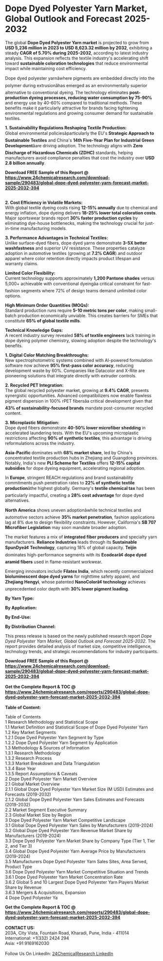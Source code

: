 <h1>Dope Dyed Polyester Yarn Market, Global Outlook and Forecast 2025-2032</h1><p>The global <strong>Dope Dyed Polyester Yarn market</strong> is projected to grow from <strong>USD 5,236 million in 2023 to USD 8,623.32 million by 2032</strong>, exhibiting a steady <strong>CAGR of 5.70% during 2025-2032</strong>, according to latest industry analysis. This expansion reflects the textile industry's accelerating shift toward <strong>sustainable coloration technologies</strong> that reduce environmental impact while maintaining cost efficiency.</p><p>Dope dyed polyester yarnâwhere pigments are embedded directly into the polymer during extrusionâhas emerged as an environmentally superior alternative to conventional dyeing. The technology eliminates <strong>post-production dyeing processes, reducing water consumption by 75-90%</strong> and energy use by 40-60% compared to traditional methods. These benefits make it particularly attractive for brands facing tightening environmental regulations and growing consumer demand for sustainable textiles.</p><p><strong>1. Sustainability Regulations Reshaping Textile Production:</strong><br>
Global environmental policiesâparticularly the EU's <strong>Strategic Approach to Sustainable Textiles</strong> and China's <strong>14th Five-Year Plan for Industrial Green Development</strong>âare driving adoption. The technology aligns with <strong>Zero Discharge of Hazardous Chemicals (ZDHC)</strong> standards, helping manufacturers avoid compliance penalties that cost the industry over <strong>USD 2.8 billion annually</strong>.</p><div><b>Download FREE Sample of this Report @ 
            <a href="https://www.24chemicalresearch.com/download-sample/290483/global-dope-dyed-polyester-yarn-forecast-market-2025-2032-394">
            https://www.24chemicalresearch.com/download-sample/290483/global-dope-dyed-polyester-yarn-forecast-market-2025-2032-394</a></b></div><br><p><strong>2. Cost Efficiency in Volatile Markets:</strong><br>
With global textile dyeing costs rising <strong>12-15% annually</strong> due to chemical and energy inflation, dope dyeing delivers <strong>18-25% lower total coloration costs</strong>. Major sportswear brands report <strong>30% faster production cycles</strong> by eliminating dye-house bottlenecks, making the technology crucial for just-in-time manufacturing models.</p><p><strong>3. Performance Advantages in Technical Textiles:</strong><br>
Unlike surface-dyed fibers, dope dyed yarns demonstrate <strong>3-5X better washfastness</strong> and superior UV resistance. These properties catalyze adoption in automotive textiles (growing at <strong>7.2% CAGR</strong>) and outdoor apparel where color retention directly impacts product lifespan and warranty claims.</p><p><strong>Limited Color Flexibility:</strong><br>
	Current technology supports approximately <strong>1,200 Pantone shades</strong> versus 5,000+ achievable with conventional dyeingâa critical constraint for fast-fashion segments where 72% of design teams demand unlimited color options.</p><p><strong>High Minimum Order Quantities (MOQs):</strong><br>
	Standard production runs require <strong>5-10 metric tons per color</strong>, making small-batch production economically unviable. This creates barriers for SMEs that constitute <strong>65% of global textile mills</strong>.</p><p><strong>Technical Knowledge Gaps:</strong><br>
	A recent industry survey revealed <strong>58% of textile engineers</strong> lack training in dope dyeing polymer chemistry, slowing adoption despite the technology's benefits.</p><p><strong>1. Digital Color Matching Breakthroughs:</strong><br>
New spectrophotometric systems combined with AI-powered formulation software now achieve <strong>95% first-pass color accuracy</strong>, reducing development waste by 60%. Companies like Datacolor and X-Rite are pioneering solutions that integrate directly with extruder controls.</p><p><strong>2. Recycled PET Integration:</strong><br>
The global recycled polyester market, growing at <strong>9.4% CAGR</strong>, presents synergistic opportunities. Advanced compatibilizers now enable flawless pigment dispersion in 100% rPET fibersâa critical development given that <strong>43% of sustainability-focused brands</strong> mandate post-consumer recycled content.</p><p><strong>3. Microplastic Mitigation:</strong><br>
Dope dyed fibers demonstrate <strong>40-50% lower microfiber shedding</strong> in accelerated laundering tests. With the EU's upcoming microplastic restrictions affecting <strong>90% of synthetic textiles</strong>, this advantage is driving reformulations across the industry.</p><p><strong>Asia-Pacific</strong> dominates with <strong>68% market share</strong>, led by China's concentrated textile production hubs in Zhejiang and Guangdong provinces. Notably, India's new <strong>PLI Scheme for Textiles</strong> offers <strong>12-15% capital subsidies</strong> for dope dyeing equipment, accelerating regional adoption.</p><p>In <strong>Europe</strong>, stringent REACH regulations and brand sustainability commitments push penetration rates to <strong>22% of synthetic textile production</strong>âthe highest globally. Germany's <strong>textile chemical tax</strong> has been particularly impactful, creating a <strong>28% cost advantage</strong> for dope dyed alternatives.</p><p><strong>North America</strong> shows uneven adoptionâwhile technical textiles and automotive sectors achieve <strong>35% market penetration</strong>, fashion applications lag at 8% due to design flexibility constraints. However, California's <strong>SB 707 Microfiber Legislation</strong> may soon mandate broader adoption.</p><p>The market features a mix of <strong>integrated fiber producers</strong> and specialty yarn manufacturers. <strong>Reliance Industries</strong> leads through its <strong>Sustainable SpunDyeâ¢ Technology</strong>, capturing 18% of global capacity. <strong>Teijin</strong> dominates high-performance segments with its <strong>Ecodearâ¢ dope dyed aramid fibers</strong> used in flame-resistant workwear.</p><p>Emerging innovators include <strong>Filatex India</strong>, which recently commercialized <strong>bioluminescent dope dyed yarns</strong> for nighttime safety apparel, and <strong>Zhejiang Hengyi</strong>, whose patented <strong>NanoColorâ¢ technology</strong> achieves unprecedented color depth with <strong>30% lower pigment loading</strong>.</p><p><strong>By Yarn Type:</strong></p><p><strong>By Application:</strong></p><p><strong>By End-Use:</strong></p><p><strong>By Distribution Channel:</strong></p><p>This press release is based on the newly published research report <em>Dope Dyed Polyester Yarn Market, Global Outlook and Forecast 2025-2032</em>. The report provides detailed analysis of market size, competitive intelligence, technology trends, and strategic recommendations for industry participants.</p><div><b>Download FREE Sample of this Report @ 
            <a href="https://www.24chemicalresearch.com/download-sample/290483/global-dope-dyed-polyester-yarn-forecast-market-2025-2032-394">
            https://www.24chemicalresearch.com/download-sample/290483/global-dope-dyed-polyester-yarn-forecast-market-2025-2032-394</a></b></div><br><div><b>Get the Complete Report & TOC @ 
            <a href="https://www.24chemicalresearch.com/reports/290483/global-dope-dyed-polyester-yarn-forecast-market-2025-2032-394">
            https://www.24chemicalresearch.com/reports/290483/global-dope-dyed-polyester-yarn-forecast-market-2025-2032-394</a></b></div><br>
            <b>Table of Content:</b><p>Table of Contents<br />
1 Research Methodology and Statistical Scope<br />
1.1 Market Definition and Statistical Scope of Dope Dyed Polyester Yarn<br />
1.2 Key Market Segments<br />
1.2.1 Dope Dyed Polyester Yarn Segment by Type<br />
1.2.2 Dope Dyed Polyester Yarn Segment by Application<br />
1.3 Methodology & Sources of Information<br />
1.3.1 Research Methodology<br />
1.3.2 Research Process<br />
1.3.3 Market Breakdown and Data Triangulation<br />
1.3.4 Base Year<br />
1.3.5 Report Assumptions & Caveats<br />
2 Dope Dyed Polyester Yarn Market Overview<br />
2.1 Global Market Overview<br />
2.1.1 Global Dope Dyed Polyester Yarn Market Size (M USD) Estimates and Forecasts (2019-2032)<br />
2.1.2 Global Dope Dyed Polyester Yarn Sales Estimates and Forecasts (2019-2032)<br />
2.2 Market Segment Executive Summary<br />
2.3 Global Market Size by Region<br />
3 Dope Dyed Polyester Yarn Market Competitive Landscape<br />
3.1 Global Dope Dyed Polyester Yarn Sales by Manufacturers (2019-2024)<br />
3.2 Global Dope Dyed Polyester Yarn Revenue Market Share by Manufacturers (2019-2024)<br />
3.3 Dope Dyed Polyester Yarn Market Share by Company Type (Tier 1, Tier 2, and Tier 3)<br />
3.4 Global Dope Dyed Polyester Yarn Average Price by Manufacturers (2019-2024)<br />
3.5 Manufacturers Dope Dyed Polyester Yarn Sales Sites, Area Served, Product Type<br />
3.6 Dope Dyed Polyester Yarn Market Competitive Situation and Trends<br />
3.6.1 Dope Dyed Polyester Yarn Market Concentration Rate<br />
3.6.2 Global 5 and 10 Largest Dope Dyed Polyester Yarn Players Market Share by Revenue<br />
3.6.3 Mergers & Acquisitions, Expansion<br />
4 Dope Dyed Polyester Ya</p><div><b>Get the Complete Report & TOC @ 
            <a href="https://www.24chemicalresearch.com/reports/290483/global-dope-dyed-polyester-yarn-forecast-market-2025-2032-394">
            https://www.24chemicalresearch.com/reports/290483/global-dope-dyed-polyester-yarn-forecast-market-2025-2032-394</a></b></div><br><b>CONTACT US:</b><br>
            203A, City Vista, Fountain Road, Kharadi, Pune, India - 411014<br>
            International: +1(332) 2424 294<br>
            Asia: +91 9169162030 <br><br>
            Follow Us On LinkedIn: <a href="https://www.linkedin.com/company/24chemicalresearch/">24ChemicalResearch LinkedIn</a>